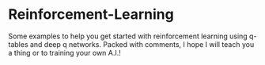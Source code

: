 # Reinforcement-Learning
Some examples to help you get started with reinforcement learning using q-tables and deep q networks. Packed with comments, I hope I will teach you a thing or to training your own A.I.!

